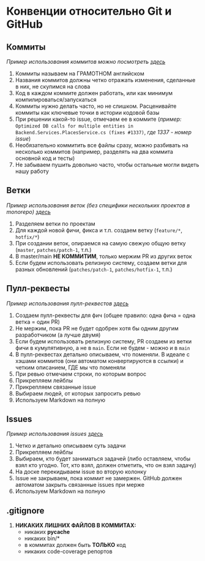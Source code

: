 # Конвенции относительно Git и GitHub
## Коммиты
*Пример использования коммитов можно посмотреть [здесь](https://git.hostfl.ru/1ffy/sp-1/commits/master)*
1. Коммиты называем на ГРАМОТНОМ английском
2. Названия коммитов должны четко отражать изменения, сделанные в них, не скупимся на слова
3. Код в каждом коммите должен работать, или как минимум компилироваться/запускаться
4. Коммиты нужно делать часто, но не слишком. Расценивайте коммиты как ключевые точки в истории кодовой базы
5. При решении какой-то issue, отмечаем ее в коммите (*пример:* `Optimized DB calls for multiple entities in Backend.Services.PlacesService.cs (fixes #1337)`, *где 1337 - номер issue*)
6. Необязательно коммитить все файлы сразу, можно разбивать на несколько коммитов (например, разделять на два коммита основной код и тесты)
7. Не забываем пушить довольно часто, чтобы остальные могли видеть нашу работу

## Ветки
*Пример использования веток (без специфики нескольких проектов в monorepo) [здесь](https://git.hostfl.ru/1ffy/sp-1)*
1. Разделяем ветки по проектам
2. Для каждой новой фичи, фикса и т.п. создаем ветку (`feature/*`, `hotfix/*`)
3. При создании веток, опираемся на самую свежую общую ветку (`master`, `patches/patch-1`, т.п.)
4. В master/main **НЕ КОММИТИМ**, только мержим PR из других веток
5. Если будем использовать релизную систему, создаем ветки для разных обновлений (`patches/patch-1`, `patches/hotfix-1`, т.п.)

## Пулл-реквесты
*Пример использования пулл-реквестов [здесь](https://git.hostfl.ru/1ffy/sp-1/pulls?type=all&sort=&state=closed&labels=0&milestone=0&assignee=0)*
1. Создаем пулл-реквесты для фич (общее правило: одна фича = одна ветка = один PR)
2. Не мержим, пока PR не будет одобрен хотя бы одним другим разработчиком (а лучше двумя)
3. Если будем использовать релизную систему, PR создаем из ветки фичи в кумулятивную, а не в `main`. Если не будем - можно и в `main`
4. В пулл-реквестах детально описываем, что поменяли. В идеале с хэшами коммитов (они автоматом конвертируются в ссылки) и четким описанием, ГДЕ мы что поменяли
5. При ревью отмечаем строки, по которым вопрос
6. Прикрепляем лейблы
7. Прикрепляем связанные issue 
8. Выбираем людей, от которых запросить ревью
9. Используем Markdown на полную

## Issues
*Пример использования issues [здесь](https://github.com/MaxKuklaVod/P3lv1C/issues?q=is%3Aissue+)*
1. Четко и детально описываем суть задачи
2. Прикрепляем лейблы
3. Выбираем, кто будет заниматься задачей (либо оставляем, чтобы взял кто угодно. Тот, кто взял, должен отметить, что он взял задачу)
4. На доске перекидываем issue во вторую колонку
5. Issue не закрываем, пока коммит не замержен. GitHub должен автоматом закрыть связанные issues при мерже
6. Используем Markdown на полную

## .gitignore
1. **НИКАКИХ ЛИШНИХ ФАЙЛОВ В КОММИТАХ:**
    - никаких __pycache__
    - никаких bin/*
    - в коммитах должен быть **ТОЛЬКО** код
    - никаких code-coverage репортов